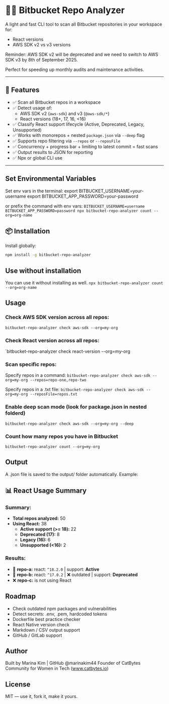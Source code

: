 # 🕵️‍♀️ Bitbucket Repo Analyzer

A light and fast CLI tool to scan all Bitbucket repositories in your workspace for:

- React versions
- AWS SDK v2 vs v3 versions

Reminder: AWS SDK v2 will be deprecated and we need to switch to AWS SDK v3 by 8th of September 2025.

Perfect for speeding up monthly audits and maintenance activities.

---

## 🚀 Features

- ✅ Scan all Bitbucket repos in a workspace
- ✅ Detect usage of:
  - AWS SDK v2 (`aws-sdk`) and v3 (`@aws-sdk/*`)
  - React versions (18+, 17, 16, <16)
- ✅ Classify React support lifecycle (Active, Deprecated, Legacy, Unsupported)
- ✅ Works with monorepos + nested `package.json` via `--deep` flag
- ✅ Supports repo filtering via `--repos` or `--reposFile`
- ✅ Concurrency + progress bar + limiting to latest commit = fast scans
- ✅ Output results to JSON for reporting
- ✅ Npx or global CLI use

---

## Set Environmental Variables

Set env vars in the terminal:
export BITBUCKET_USERNAME=your-username
export BITBUCKET_APP_PASSWORD=your-password

or prefix the command with env vars:
`BITBUCKET_USERNAME=username BITBUCKET_APP_PASSWORD=password npx bitbucket-repo-analyzer count --org=org-name`

## 📦 Installation

Install globally:

```bash
npm install -g bitbucket-repo-analyzer
```

## Use without installation

You can use it without installing as well.
`npx bitbucket-repo-analyzer count --org=org-name`

## Usage

### Check AWS SDK version across all repos:

`bitbucket-repo-analyzer check aws-sdk --org=my-org`

### Check React version across all repos:

`bitbucket-repo-analyzer check react-version --org=my-org

### Scan specific repos:

Specify repos in a command:
`bitbucket-repo-analyzer check aws-sdk --org=my-org --repos=repo-one,repo-two`

Specify repos in a .txt file:
`bitbucket-repo-analyzer check aws-sdk --org=my-org --reposFile=repos.txt`

### Enable deep scan mode (look for package.json in nested folderd)

`bitbucket-repo-analyzer check aws-sdk --org=my-org --deep`

### Count how many repos you have in Bitbucket

`bitbucket-repo-analyzer count --org=my-org`

## Output

A .json file is saved to the output/ folder automatically.
Example:

## 📊 React Usage Summary

### Summary:

- **Total repos analyzed:** 50
- **Using React:** 38
  - **Active support (>= 18):** 22
  - **Deprecated (17):** 8
  - **Legacy (16):** 6
  - **Unsupported (<16):** 2

### Results:

- 🔎 **repo-a:** react: `^18.2.0` | support: **Active**
- 🔎 **repo-b:** react: `^17.0.2` | ❌ outdated | support: **Deprecated**
- ❌ **repo-c:** is not using React

## Roadmap

- Check outdated npm packages and vulnerabilities
- Detect secrets: .env, .pem, hardcoded tokens
- Dockerfile best practice checker
- React Native version check
- Markdown / CSV output support
- GitHub / GitLab support

## Author

Built by Marina Kim | GitHub @marinakim44
Founder of CatBytes Community for Women in Tech (www.catbytes.io)

## License

MIT — use it, fork it, make it yours.
